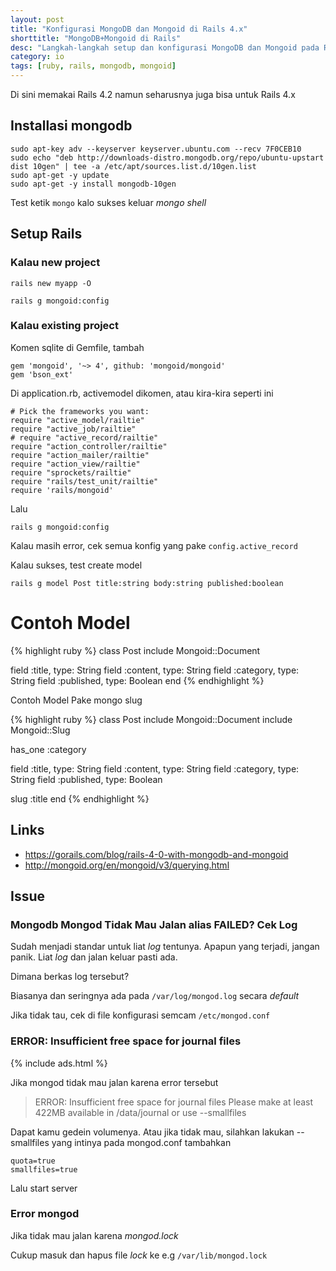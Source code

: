 ```yaml
---
layout: post
title: "Konfigurasi MongoDB dan Mongoid di Rails 4.x"
shorttitle: "MongoDB+Mongoid di Rails"
desc: "Langkah-langkah setup dan konfigurasi MongoDB dan Mongoid pada Ruby On Rails 4.x"
category: io
tags: [ruby, rails, mongodb, mongoid]
---
```


Di sini memakai Rails 4.2 namun seharusnya juga bisa untuk Rails 4.x

## Installasi mongodb

    sudo apt-key adv --keyserver keyserver.ubuntu.com --recv 7F0CEB10
    sudo echo "deb http://downloads-distro.mongodb.org/repo/ubuntu-upstart dist 10gen" | tee -a /etc/apt/sources.list.d/10gen.list
    sudo apt-get -y update
    sudo apt-get -y install mongodb-10gen

Test ketik ```mongo``` kalo sukses keluar *mongo shell*

## Setup Rails

### Kalau new project

    rails new myapp -O

    rails g mongoid:config

### Kalau existing project

Komen sqlite di Gemfile, tambah

    gem 'mongoid', '~> 4', github: 'mongoid/mongoid'
    gem 'bson_ext'

Di application.rb, activemodel dikomen, atau kira-kira seperti ini

    # Pick the frameworks you want:
    require "active_model/railtie"
    require "active_job/railtie"
    # require "active_record/railtie"
    require "action_controller/railtie"
    require "action_mailer/railtie"
    require "action_view/railtie"
    require "sprockets/railtie"
    require "rails/test_unit/railtie"
    require 'rails/mongoid'

Lalu

    rails g mongoid:config

Kalau masih error, cek semua konfig yang pake ```config.active_record```

Kalau sukses, test create model

    rails g model Post title:string body:string published:boolean

# Contoh Model

{% highlight ruby %}
class Post
  include Mongoid::Document

  field :title, type: String
  field :content, type: String
  field :category, type: String
  field :published, type: Boolean
end
{% endhighlight %}

Contoh Model Pake mongo slug

{% highlight ruby %}
class Post
  include Mongoid::Document
  include Mongoid::Slug

  has_one :category

  field :title, type: String
  field :content, type: String
  field :category, type: String
  field :published, type: Boolean

  slug :title
end
{% endhighlight %}

## Links

- https://gorails.com/blog/rails-4-0-with-mongodb-and-mongoid
- http://mongoid.org/en/mongoid/v3/querying.html

## Issue

### Mongodb Mongod Tidak Mau Jalan alias FAILED? Cek Log

Sudah menjadi standar untuk liat *log* tentunya. Apapun yang terjadi, jangan panik. Liat *log* dan jalan keluar pasti ada.

Dimana berkas log tersebut?

Biasanya dan seringnya ada pada `/var/log/mongod.log` secara *default*

Jika tidak tau, cek di file konfigurasi semcam `/etc/mongod.conf`

### ERROR: Insufficient free space for journal files

{% include ads.html %}

Jika mongod tidak mau jalan karena error tersebut

>ERROR: Insufficient free space for journal files
>Please make at least 422MB available in /data/journal or use --smallfiles

Dapat kamu gedein volumenya. Atau jika tidak mau, silahkan lakukan --smallfiles yang intinya pada mongod.conf tambahkan

    quota=true
    smallfiles=true

Lalu start server

### Error mongod

Jika tidak mau jalan karena *mongod.lock*

Cukup masuk dan hapus file *lock* ke e.g `/var/lib/mongod.lock`
